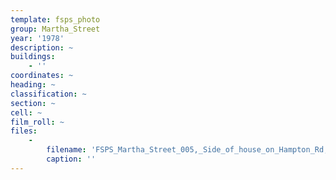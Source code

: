 ```yaml
---
template: fsps_photo
group: Martha_Street
year: '1978'
description: ~
buildings:
    - ''
coordinates: ~
heading: ~
classification: ~
section: ~
cell: ~
film_roll: ~
files:
    -
        filename: 'FSPS_Martha_Street_005,_Side_of_house_on_Hampton_Rd,_17-4-L,_1978.png'
        caption: ''
---
```

